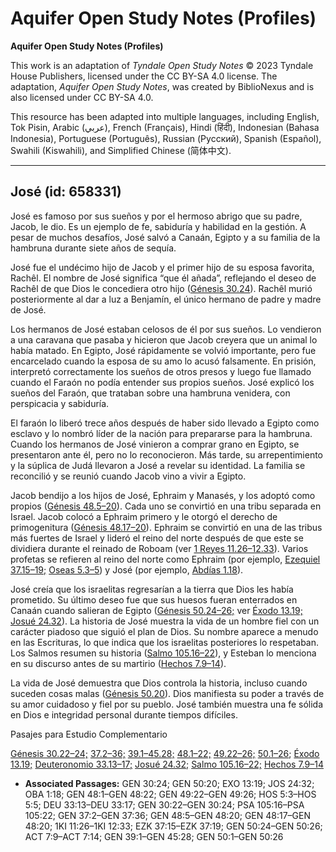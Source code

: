 # Aquifer Open Study Notes (Profiles)

**Aquifer Open Study Notes (Profiles)**

This work is an adaptation of *Tyndale Open Study Notes* © 2023 Tyndale House Publishers, licensed under the CC BY\-SA 4\.0 license. The adaptation, *Aquifer Open Study Notes*, was created by BiblioNexus and is also licensed under CC BY\-SA 4\.0\.

This resource has been adapted into multiple languages, including English, Tok Pisin, Arabic (عربي), French (Français), Hindi (हिंदी), Indonesian (Bahasa Indonesia), Portuguese (Português), Russian (Русский), Spanish (Español), Swahili (Kiswahili), and Simplified Chinese (简体中文).



--------------------------------

## José (id: 658331)

José es famoso por sus sueños y por el hermoso abrigo que su padre, Jacob, le dio. Es un ejemplo de fe, sabiduría y habilidad en la gestión. A pesar de muchos desafíos, José salvó a Canaán, Egipto y a su familia de la hambruna durante siete años de sequía.

José fue el undécimo hijo de Jacob y el primer hijo de su esposa favorita, Rachêl. El nombre de José significa “que él añada”, reflejando el deseo de Rachêl de que Dios le concediera otro hijo ([Génesis 30\.24](https://ref.ly/Gen30:24)). Rachêl murió posteriormente al dar a luz a Benjamín, el único hermano de padre y madre de José.

Los hermanos de José estaban celosos de él por sus sueños. Lo vendieron a una caravana que pasaba y hicieron que Jacob creyera que un animal lo había matado. En Egipto, José rápidamente se volvió importante, pero fue encarcelado cuando la esposa de su amo lo acusó falsamente. En prisión, interpretó correctamente los sueños de otros presos y luego fue llamado cuando el Faraón no podía entender sus propios sueños. José explicó los sueños del Faraón, que trataban sobre una hambruna venidera, con perspicacia y sabiduría.

El faraón lo liberó trece años después de haber sido llevado a Egipto como esclavo y lo nombró líder de la nación para prepararse para la hambruna. Cuando los hermanos de José vinieron a comprar grano en Egipto, se presentaron ante él, pero no lo reconocieron. Más tarde, su arrepentimiento y la súplica de Judá llevaron a José a revelar su identidad. La familia se reconcilió y se reunió cuando Jacob vino a vivir a Egipto.

Jacob bendijo a los hijos de José, Ephraim y Manasés, y los adoptó como propios ([Génesis 48\.5–20](https://ref.ly/Gen48:5-Gen48:20)). Cada uno se convirtió en una tribu separada en Israel. Jacob colocó a Ephraim primero y le otorgó el derecho de primogenitura ([Génesis 48\.17–20](https://ref.ly/Gen48:17-Gen48:20)). Ephraim se convirtió en una de las tribus más fuertes de Israel y lideró el reino del norte después de que este se dividiera durante el reinado de Roboam (ver [1 Reyes 11\.26–12\.33](https://ref.ly/1Kgs11:26-1Kgs12:33)). Varios profetas se refieren al reino del norte como Ephraim (por ejemplo, [Ezequiel 37\.15–19;](https://ref.ly/Ezek37:15-Ezek37:19) [Oseas 5\.3–5](https://ref.ly/Hos5:3-Hos5:5)) y José (por ejemplo, [Abdías 1\.18](https://ref.ly/Obad1:18)).

José creía que los israelitas regresarían a la tierra que Dios les había prometido. Su último deseo fue que sus huesos fueran enterrados en Canaán cuando salieran de Egipto ([Génesis 50\.24–26;](https://ref.ly/Gen50:24-Gen50:26) ver [Éxodo 13\.19;](https://ref.ly/Exod13:19) [Josué 24\.32](https://ref.ly/Josh24:32)). La historia de José muestra la vida de un hombre fiel con un carácter piadoso que siguió el plan de Dios. Su nombre aparece a menudo en las Escrituras, lo que indica que los israelitas posteriores lo respetaban. Los Salmos resumen su historia ([Salmo 105\.16–22](https://ref.ly/Ps105:16-Ps105:22)), y Esteban lo menciona en su discurso antes de su martirio ([Hechos 7\.9–14](https://ref.ly/Acts7:9-Acts7:14)).

La vida de José demuestra que Dios controla la historia, incluso cuando suceden cosas malas ([Génesis 50\.20](https://ref.ly/Gen50:20)). Dios manifiesta su poder a través de su amor cuidadoso y fiel por su pueblo. José también muestra una fe sólida en Dios e integridad personal durante tiempos difíciles.

Pasajes para Estudio Complementario

[Génesis 30\.22–24;](https://ref.ly/Gen30:22-Gen30:24) [37\.2–36;](https://ref.ly/Gen37:2-Gen37:36) [39\.1–45\.28;](https://ref.ly/Gen39:1-Gen45:28) [48\.1–22;](https://ref.ly/Gen48:1-Gen48:22) [49\.22–26;](https://ref.ly/Gen49:22-Gen49:26) [50\.1–26](https://ref.ly/Gen50:1-Gen50:26); [Éxodo 13\.19;](https://ref.ly/Exod13:19) [Deuteronomio 33\.13–17;](https://ref.ly/Deut33:13-Deut33:17) [Josué 24\.32;](https://ref.ly/Josh24:32) [Salmo 105\.16–22;](https://ref.ly/Ps105:16-Ps105:22) [Hechos 7\.9–14](https://ref.ly/Acts7:9-Acts7:14)

* **Associated Passages:** GEN 30:24; GEN 50:20; EXO 13:19; JOS 24:32; OBA 1:18; GEN 48:1–GEN 48:22; GEN 49:22–GEN 49:26; HOS 5:3–HOS 5:5; DEU 33:13–DEU 33:17; GEN 30:22–GEN 30:24; PSA 105:16–PSA 105:22; GEN 37:2–GEN 37:36; GEN 48:5–GEN 48:20; GEN 48:17–GEN 48:20; 1KI 11:26–1KI 12:33; EZK 37:15–EZK 37:19; GEN 50:24–GEN 50:26; ACT 7:9–ACT 7:14; GEN 39:1–GEN 45:28; GEN 50:1–GEN 50:26

